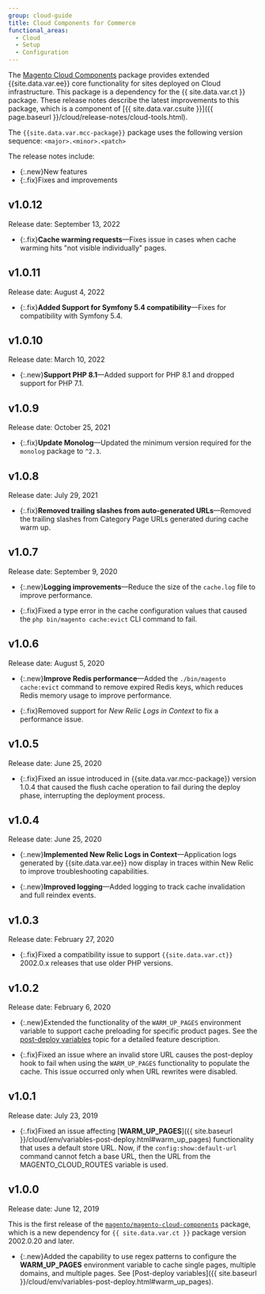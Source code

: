 ```yaml
---
group: cloud-guide
title: Cloud Components for Commerce
functional_areas:
  - Cloud
  - Setup
  - Configuration
---
```


The [Magento Cloud Components](https://github.com/magento/magento-cloud-components) package provides extended {{site.data.var.ee}} core functionality for sites deployed on Cloud infrastructure. This package is a dependency for the {{ site.data.var.ct }} package. These release notes describe the latest improvements to this package, which is a component of [{{ site.data.var.csuite }}]({{ page.baseurl }}/cloud/release-notes/cloud-tools.html).

The `{{site.data.var.mcc-package}}` package uses the following version sequence: `<major>.<minor>.<patch>`

The release notes include:

-  {:.new}New features
-  {:.fix}Fixes and improvements

<!--Add release notes below-->

## v1.0.12

Release date: September 13, 2022

-  {:.fix}**Cache warming requests**—Fixes issue in cases when cache warming hits "not visible individually" pages.<!-- MCLOUD-9134 -->

## v1.0.11

Release date: August 4, 2022

-  {:.fix}**Added Support for Symfony 5.4 compatibility**—Fixes for compatibility with Symfony 5.4.<!-- AC-3550 -->

## v1.0.10

Release date: March 10, 2022

-  {:.new}**Support PHP 8.1**—Added support for PHP 8.1 and dropped support for PHP 7.1.

## v1.0.9

Release date: October 25, 2021

-  {:.fix}**Update Monolog**—Updated the minimum version required for the `monolog` package to `^2.3`.<!-- ACMP-1263 -->

## v1.0.8

Release date: July 29, 2021

-  {:.fix}**Removed trailing slashes from auto-generated URLs**—Removed the trailing slashes from Category Page URLs generated during cache warm up.<!--MCLOUD-7192-->

## v1.0.7

Release date: September 9, 2020

-  {:.new}**Logging improvements**—Reduce the size of the `cache.log` file to improve performance.<!--MCLOUD-6859-->

-  {:.fix}Fixed a type error in the cache configuration values that caused the `php bin/magento cache:evict` CLI command to fail.

## v1.0.6

Release date: August 5, 2020

-  {:.new}**Improve Redis performance**—Added the `./bin/magento cache:evict` command to remove expired Redis keys, which reduces Redis memory usage to improve performance.<!--MCLOUD-6023-->

-  {:.fix}Removed support for *New Relic Logs in Context* to fix a performance issue.<!--MCLOUD-6422-->

## v1.0.5

Release date: June 25, 2020

-  {:.fix}Fixed an issue introduced in {{site.data.var.mcc-package}} version 1.0.4 that caused the flush cache operation to fail during the deploy phase, interrupting the deployment process.

## v1.0.4

Release date: June 25, 2020

-  {:.new}**Implemented New Relic Logs in Context**—Application logs generated by {{site.data.var.ee}} now display in traces within New Relic to improve troubleshooting capabilities.<!--MCLOUD-6029-->

-  {:.new}**Improved logging**—Added logging to track cache invalidation and full reindex events.<!--MCLOUD-6157-->

## v1.0.3

Release date: February 27, 2020

-  {:.fix}Fixed a compatibility issue to support `{{site.data.var.ct}}` 2002.0.x releases that use older PHP versions.

## v1.0.2

Release date: February 6, 2020

-  {:.new}Extended the functionality of the `WARM_UP_PAGES` environment variable to support cache preloading for specific product pages. See the [post-deploy variables]({{site.baseurl}}/cloud/env/variables-post-deploy.html#warm_up_pages) topic for a detailed feature description.<!--MAGECLOUD-4444-->

-  {:.fix}Fixed an issue where an invalid store URL causes the post-deploy hook to fail when using the `WARM_UP_PAGES` functionality to populate the cache. This issue occurred only when URL rewrites were disabled.<!-- MAGECLOUD-4094 -->

## v1.0.1

Release date: July 23, 2019

-  {:.fix}Fixed an issue affecting [**WARM_UP_PAGES**]({{ site.baseurl }}/cloud/env/variables-post-deploy.html#warm_up_pages) functionality that uses a default store URL. Now, if the `config:show:default-url` command cannot fetch a base URL, then the URL from the MAGENTO_CLOUD_ROUTES variable is used.<!-- MAGECLOUD-3866 -->

## v1.0.0

Release date: June 12, 2019

This is the first release of the [`magento/magento-cloud-components`](https://github.com/magento/magento-cloud-components) package, which is a new dependency for `{{ site.data.var.ct }}` package version 2002.0.20 and later.

-  {:.new}Added the capability to use regex patterns to configure the **WARM_UP_PAGES** environment variable to cache single pages, multiple domains, and multiple pages. See [Post-deploy variables]({{ site.baseurl }}/cloud/env/variables-post-deploy.html#warm_up_pages).<!--MAGECLOUD-3258-->
